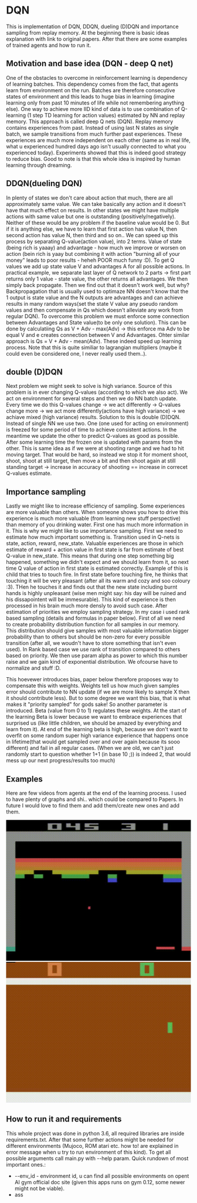 # DQN
This is implementation of DQN, DDQN, dueling (D)DQN and importance sampling from replay memory. At the beginning there is basic ideas explanation with link to original papers. After that there are some examples of trained agents and how to run it. 

## Motivation and base idea (DQN - deep Q net)
One of the obstacles to overcome in reinforcement learning is dependency of learning batches. This dependency comes from the fact, that agents learn from environment on the run. Batches are therefore consecutive states of environment and this leads to huge bias in learning (imagine learning only from past 10 minutes of life while not remembering anything else). 
One way to achieve more IID kind of data is to use combination of Q-learning (1 step TD learning for action values) estimated by NN and replay memory. This approach is called deep Q nets (DQN). Replay memory contains experiences from past. Instead of using last N states as single batch, we sample transitions from much further past experiences. These experiences are much more independent on each other (same as in real life, what u experienced hundred days ago isn't usually connected to what you experienced today). Experiments showed that this is indeed good strategy to reduce bias. Good to note is that this whole idea is inspired by human learning through dreaming.

## DDQN(dueling DQN)
In plenty of states we don't care about action that much, there are all approximately same value. We can take basically any action and it doesn't have that much effect on results. In other states we might have multiple actions with same value but one is outstanding (positively/negatively). Neither of these would be any problem if the baseline value would be 0. But if it is anything else, we have to learn that first action has value N, then second action has value N, then third and so on.. We can speed up this process by separating Q-value(action value), into 2 terms. Value of state (being rich is yaaay) and advantage - how much we improve or worsen on action (bein rich is yaay but combining it with action "burning all of your money" leads to poor results - heheh POOR much funny :D). To get Q values we add up state value V and advantages A for all possible actions. In practical example, we separate last layer of Q network to 2 parts -> first part returns only 1 value - state value, the other returns all advantages. We then simply back propagate. Then we find out that it doesn't work well, but why? Backpropagation that is usually used to optimaze NN doesn't know that the 1 output is state value and the N outputs are advantages and can achieve results in many random ways(set the state V value any pseudo random values and then compensate in Qs which doesn't alleviate any work from regular DQN). To overcome this problem we must enforce some connection between Advantages and State value(to be only one solution). This can be done by calculatiing Qs as V + Adv - max(Adv) -> this enforce ma Adv to be equal V and e creates connection between V and Advantages. Ohter similar approach is Qs = V + Adv - mean(Adv). These indeed speed up learning process. Note that this is quite similiar to lagrangian multipliers (maybe it could even be considered one, I never really used them..).

## double (D)DQN
Next problem we might seek to solve is high variance. Source of this problem is in ever changing Q-values (according to which we also act). We act on environment for several steps and then we do NN batch update. Every time we do this Q-values change -> we act differently -> Q-values change more -> we act more differently(actions have high variance) -> we achiave mixed (high variance) results. Solution to this is double (D)DQN. Instead of single NN we use two. One (one used for acting on environment) is freezed for some period of time to achieve consistent actions. In the meantime we update the other to predict Q-values as good as possible. After some learning time the frozen one is updated with params from the other. This is same idea as if we were at shooting range and we had to hit moving target. That would be hard, so instead we stop it for moment shoot, shoot, shoot at still target, then move a bit and then shoot again at still standing target -> increase in accuracy of shooting == increase in correcet Q-values estimate. 

## Importance sampling
Lastly we might like to increase efficiency of sampling. Some experiences are more valuable than others. When someone shows you how to drive this experience is much more valuable (from learning new stuff perspective) than memory of you drinking water. First one has much more information in it. This is why we might like to use importance sampling. First we need to estimate how much important something is. Transition used in Q-nets is state, action, reward, new_state. Valuable experiences are those in which estimate of reward + action value in first state is far from estimate of best Q-value in new_state. This means that during one step something big happened, something we didn't expect and we should learn from it, so next time Q value of action in first state is estimated correctly. Example of this is child that tries to touch fire. In first state before touching fire, he thinks that touching it will be very pleasant (after all its warm and cozy and soo coloury :3). THen he touches it and finds out that the new state including burnt hands is highly unpleasant (wise men might say: his day will be ruined and his dissapointent will be immesurable). This kind of experience is then processed in his brain much more densly to avoid such case.
After estimation of priorities we employ sampling strategy. In my case i used rank based sampling (details and formulas in paper below). First of all we need to create probability distribution function for all samples in our memory. This distribution should give samples with most valuable information bigger probability than to others but should be non-zero for every possible transition (after all, we woudn't have to store something that isn't even used). In Rank based case we use rank of transition compared to others based on priority. We then use param alpha as power to which this number raise and we gain kind of exponential distribution. We ofcourse have to normalize and stuff :D.

This hoevewer introduces bias, paper below therefore proposes way to compensate this with weights. Weights tell us how much given samples error should contribute to NN update (if we are more likely to sample X then it should contribute less). But to some degree we want this bias, that is what makes it "priority sampled" for gods sake! So another parameter  is introduced. Beta (value from 0 to 1) regulates these weights. At the start of the learning Beta is lower because we want to embrace experiences that surprised us (like little children, we should be amazed by everything and learn from it). At end of the learning beta is high, because we don't want to overfit on some random super high variance experience that happens once in lifetime(that would get sampled over and over again because its sooo different) and fail in all regular cases. (When we are old, we can't just randomly start to question whether 1+1 (in base 10 ;)) is indeed 2, that would mess up our next progress/results too much)

## Examples
Here are few videos from agents at the end of the learning process. I used to have plenty of graphs and shi.. which could be compared to Papers. In future I would love to find them and add them/create new ones and add them.

![breakout](https://github.com/DanielKarasek/DQN/blob/master/videos_readme/breakout.gif)
![pong](https://github.com/DanielKarasek/DQN/blob/master/videos_readme/pong.gif)


## How to run it and requirements
This whole project was done in python 3.6, all required libraries are inside requirements.txt. After that some further actions might be needed for different environments (Mujoco, ROM atari etc. how to! are explained in error message when u try to run environment of this kind). To get all possible arguments call main.py with --help param. Quick rundown of most important ones.:
* --env_id - environment id, u can find all possible environments on opent AI gym official doc site (given this apps runs on gym 0.12, some newer might not be viable).
* ass
